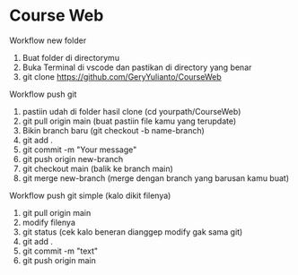 # Course Web
Workflow new folder
1. Buat folder di directorymu
2. Buka Terminal di vscode dan pastikan di directory yang benar
3. git clone https://github.com/GeryYulianto/CourseWeb

Workflow push git
1. pastiin udah di folder hasil clone (cd yourpath/CourseWeb)
2. git pull origin main (buat pastiin file kamu yang terupdate)
3. Bikin branch baru (git checkout -b name-branch)
4. git add .
5. git commit -m "Your message"
6. git push origin new-branch
7. git checkout main (balik ke branch main)
8. git merge new-branch (merge dengan branch yang barusan kamu buat)

Workflow push git simple (kalo dikit filenya)
1. git pull origin main
2. modify filenya
3. git status (cek kalo beneran dianggep modify gak sama git)
4. git add .
5. git commit -m "text"
6. git push origin main
